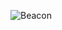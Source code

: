 ![Beacon](https://docs.google.com/drawings/d/1ddUhcWiNF57k3DRVUa-Zz_Lcl1cscXHIdlRZLvoy8NA/pub?w=960&h=720)

